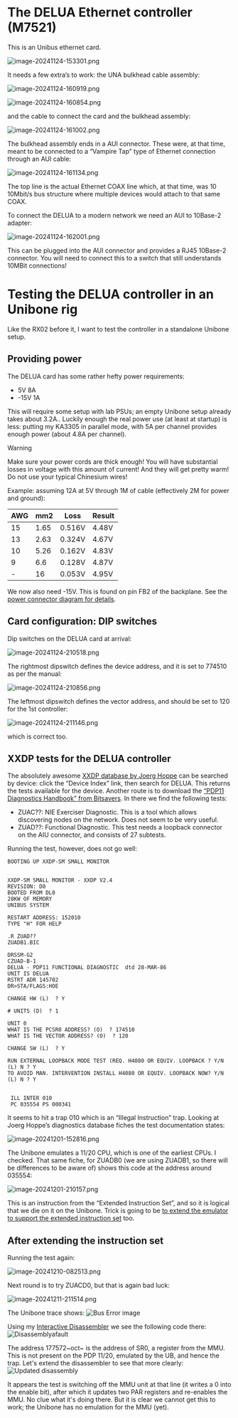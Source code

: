# The DELUA Ethernet controller (M7521)

This is an Unibus ethernet card.

![image-20241124-153301.png](./attachments/image-20241124-153301.png)

It needs a few extra’s to work: the UNA bulkhead cable assembly:

![image-20241124-160919.png](./attachments/image-20241124-160919.png)

![image-20241124-160854.png](./attachments/image-20241124-160854.png)

and the cable to connect the card and the bulkhead assembly:

![image-20241124-161002.png](./attachments/image-20241124-161002.png)

The bulkhead assembly ends in a AUI connector. These were, at that time, meant to be connected to a “Vampire Tap” type of Ethernet connection through an AUI cable:

![image-20241124-161134.png](./attachments/image-20241124-161134.png)

The top line is the actual Ethernet COAX line which, at that time, was 10 10Mbit/s bus structure where multiple devices would attach to that same COAX.

To connect the DELUA to a modern network we need an AUI to 10Base-2 adapter:

![image-20241124-162001.png](./attachments/image-20241124-162001.png)

This can be plugged into the AUI connector and provides a RJ45 10Base-2 connector. You will need to connect this to a switch that still understands 10MBit connections!

# Testing the DELUA controller in an Unibone rig

Like the RX02 before it, I want to test the controller in a standalone Unibone setup.

## Providing power

The DELUA card has some rather hefty power requirements:

- 5V 8A
- \-15V 1A

This will require some setup with lab PSUs; an empty Unibone setup already takes about 3.2A.. Luckily enough the real power use (at least at startup) is less: putting my KA3305 in parallel mode, with 5A per channel provides enough power (about 4.8A per channel).

> [!WARNING]
> Make sure your power cords are thick enough! You will have substantial losses in voltage with this amount of current! And they will get pretty warm! Do not use your typical Chinesium wires!

Example: assuming 12A at 5V through 1M of cable (effectively 2M for power and ground):

| **AWG** | **mm2** | **Loss** | **Result** |
| --- | --- | --- | --- |
| 15  | 1.65 | 0.516V | 4.48V |
| 13  | 2.63 | 0.324V | 4.67V |
| 10  | 5.26 | 0.162V | 4.83V |
| 9   | 6.6 | 0.128V | 4.87V |
| \-  | 16  | 0.053V | 4.95V |

We now also need -15V. This is found on pin FB2 of the backplane. See the [power connector diagram for details](../pdp-1144/the-dd11-dk-backplane.md).

## Card configuration: DIP switches

Dip switches on the DELUA card at arrival:

![image-20241124-210518.png](./attachments/image-20241124-210518.png)

The rightmost dipswitch defines the device address, and it is set to 774510 as per the manual:

![image-20241124-210856.png](./attachments/image-20241124-210856.png)

The leftmost dipswitch defines the vector address, and should be set to 120 for the 1st controller:

![image-20241124-211146.png](./attachments/image-20241124-211146.png)

which is correct too.

## XXDP tests for the DELUA controller

The absolutely awesome [XXDP database by Joerg Hoppe](https://retrocmp.com/tools/pdp-11-diagnostic-database/202-pdp-11-diagnostics-database) can be searched by device: click the “Device Index” link, then search for DELUA. This returns the tests available for the device. Another route is to download the [“PDP11 Diagnostics Handbook” from Bitsavers](http://www.bitsavers.org/pdf/dec/pdp11/xxdp/PDP11_DiagnosticHandbook_1988.pdf). In there we find the following tests:

- ZUAC??: NIE Exerciser Diagnostic. This is a tool which allows discovering nodes on the network. Does not seem to be very useful.
- ZUAD??: Functional Diagnostic. This test needs a loopback connector on the AIU connector, and consists of 27 subtests.

Running the test, however, does not go well:

```
BOOTING UP XXDP-SM SMALL MONITOR


XXDP-SM SMALL MONITOR - XXDP V2.4
REVISION: D0
BOOTED FROM DL0
28KW OF MEMORY
UNIBUS SYSTEM

RESTART ADDRESS: 152010
TYPE "H" FOR HELP 

.R ZUAD??
ZUADB1.BIC

DRSSM-G2
CZUAD-B-1
DELUA - PDP11 FUNCTIONAL DIAGNOSTIC  dtd 28-MAR-86
UNIT IS DELUA
RSTRT ADR 145702
DR>STA/FLAGS:HOE

CHANGE HW (L)  ? Y

# UNITS (D)  ? 1

UNIT 0
WHAT IS THE PCSR0 ADDRESS? (O)  ? 174510
WHAT IS THE VECTOR ADDRESS? (O)  ? 120

CHANGE SW (L)  ? Y

RUN EXTERNAL LOOPBACK MODE TEST (REQ. H4080 OR EQUIV. LOOPBACK ? Y/N  (L) N ? Y
TO AVOID MAN. INTERVENTION INSTALL H4080 OR EQUIV. LOOPBACK NOW? Y/N  (L) N ? Y


 ILL INTER 010
 PC 035554 PS 000341
```

It seems to hit a trap 010 which is an “Illegal Instruction” trap. Looking at Joerg Hoppe’s diagnostics database fiches the test documentation states:

![image-20241201-152816.png](./attachments/image-20241201-152816.png)

The Unibone emulates a 11/20 CPU, which is one of the earliest CPUs. I checked. That same fiche, for ZUADB0 (we are using ZUADB1, so there will be differences to be aware of) shows this code at the address around 035554:

![image-20241201-210157.png](./attachments/image-20241201-210157.png)

This is an instruction from the “Extended Instruction Set”, and so it is logical that we die on it on the Unibone. Trick is going to be [to extend the emulator to support the extended instruction set](../pdp-1144/extending-the-unibone-cpu-emulation.md) too.

## After extending the instruction set

Running the test again:

![image-20241210-082513.png](./attachments/image-20241210-082513.png)

Next round is to try ZUACD0, but that is again bad luck:

![image-20241211-211514.png](./attachments/image-20241211-211514.png)

The Unibone trace shows:
![Bus Error image](delua-bus-error-1.png)

Using my [Interactive Disassembler](../the-interactive-disassembler.md) we see the following code there:
![Disassemblyafault](disassembly-62606.png)

The address 177572~oct~ is the address of SR0, a register from the MMU. This is not present on the PDP 11/20, emulated by the UB, and hence the trap. Let's extend the disassembler to see that more clearly:
![Updated disassembly](disassembly-fixed-2.png)

It appears the test is switching off the MMU unit at that line (it writes a 0 into the enable bit), after which it updates two PAR registers and re-enables the MMU. No clue what it's doing there. But it is clear we cannot get this to work; the Unibone has no emulation for the MMU (yet).



